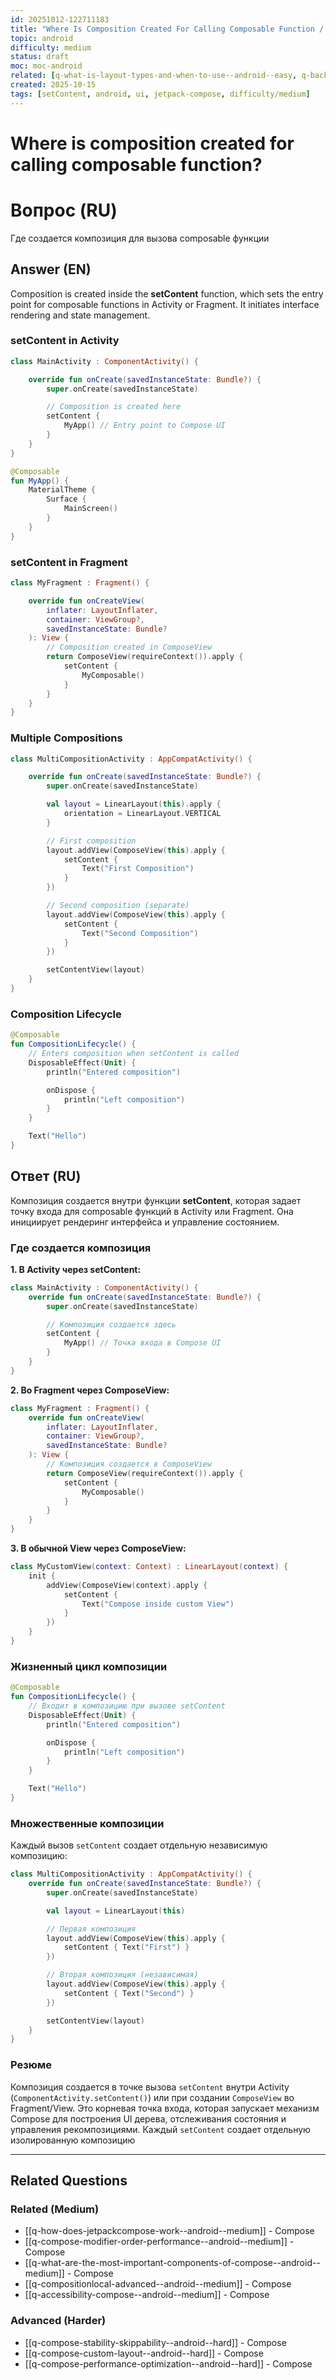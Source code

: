 ```yaml
---
id: 20251012-122711183
title: "Where Is Composition Created For Calling Composable Function / Где создается Composition для вызова Composable функции"
topic: android
difficulty: medium
status: draft
moc: moc-android
related: [q-what-is-layout-types-and-when-to-use--android--easy, q-background-tasks-decision-guide--android--medium, q-okhttp-interceptors-advanced--networking--medium]
created: 2025-10-15
tags: [setContent, android, ui, jetpack-compose, difficulty/medium]
---
```


# Where is composition created for calling composable function?

# Вопрос (RU)

Где создается композиция для вызова composable функции

## Answer (EN)
Composition is created inside the **setContent** function, which sets the entry point for composable functions in Activity or Fragment. It initiates interface rendering and state management.

### setContent in Activity

```kotlin
class MainActivity : ComponentActivity() {

    override fun onCreate(savedInstanceState: Bundle?) {
        super.onCreate(savedInstanceState)

        // Composition is created here
        setContent {
            MyApp() // Entry point to Compose UI
        }
    }
}

@Composable
fun MyApp() {
    MaterialTheme {
        Surface {
            MainScreen()
        }
    }
}
```

### setContent in Fragment

```kotlin
class MyFragment : Fragment() {

    override fun onCreateView(
        inflater: LayoutInflater,
        container: ViewGroup?,
        savedInstanceState: Bundle?
    ): View {
        // Composition created in ComposeView
        return ComposeView(requireContext()).apply {
            setContent {
                MyComposable()
            }
        }
    }
}
```

### Multiple Compositions

```kotlin
class MultiCompositionActivity : AppCompatActivity() {

    override fun onCreate(savedInstanceState: Bundle?) {
        super.onCreate(savedInstanceState)

        val layout = LinearLayout(this).apply {
            orientation = LinearLayout.VERTICAL
        }

        // First composition
        layout.addView(ComposeView(this).apply {
            setContent {
                Text("First Composition")
            }
        })

        // Second composition (separate)
        layout.addView(ComposeView(this).apply {
            setContent {
                Text("Second Composition")
            }
        })

        setContentView(layout)
    }
}
```

### Composition Lifecycle

```kotlin
@Composable
fun CompositionLifecycle() {
    // Enters composition when setContent is called
    DisposableEffect(Unit) {
        println("Entered composition")

        onDispose {
            println("Left composition")
        }
    }

    Text("Hello")
}
```

## Ответ (RU)

Композиция создается внутри функции **setContent**, которая задает точку входа для composable функций в Activity или Fragment. Она инициирует рендеринг интерфейса и управление состоянием.

### Где создается композиция

**1. В Activity через setContent:**

```kotlin
class MainActivity : ComponentActivity() {
    override fun onCreate(savedInstanceState: Bundle?) {
        super.onCreate(savedInstanceState)

        // Композиция создается здесь
        setContent {
            MyApp() // Точка входа в Compose UI
        }
    }
}
```

**2. Во Fragment через ComposeView:**

```kotlin
class MyFragment : Fragment() {
    override fun onCreateView(
        inflater: LayoutInflater,
        container: ViewGroup?,
        savedInstanceState: Bundle?
    ): View {
        // Композиция создается в ComposeView
        return ComposeView(requireContext()).apply {
            setContent {
                MyComposable()
            }
        }
    }
}
```

**3. В обычной View через ComposeView:**

```kotlin
class MyCustomView(context: Context) : LinearLayout(context) {
    init {
        addView(ComposeView(context).apply {
            setContent {
                Text("Compose inside custom View")
            }
        })
    }
}
```

### Жизненный цикл композиции

```kotlin
@Composable
fun CompositionLifecycle() {
    // Входит в композицию при вызове setContent
    DisposableEffect(Unit) {
        println("Entered composition")

        onDispose {
            println("Left composition")
        }
    }

    Text("Hello")
}
```

### Множественные композиции

Каждый вызов `setContent` создает отдельную независимую композицию:

```kotlin
class MultiCompositionActivity : AppCompatActivity() {
    override fun onCreate(savedInstanceState: Bundle?) {
        super.onCreate(savedInstanceState)

        val layout = LinearLayout(this)

        // Первая композиция
        layout.addView(ComposeView(this).apply {
            setContent { Text("First") }
        })

        // Вторая композиция (независимая)
        layout.addView(ComposeView(this).apply {
            setContent { Text("Second") }
        })

        setContentView(layout)
    }
}
```

### Резюме

Композиция создается в точке вызова `setContent` внутри Activity (`ComponentActivity.setContent()`) или при создании `ComposeView` во Fragment/View. Это корневая точка входа, которая запускает механизм Compose для построения UI дерева, отслеживания состояния и управления рекомпозициями. Каждый `setContent` создает отдельную изолированную композицию

---

## Related Questions

### Related (Medium)
- [[q-how-does-jetpackcompose-work--android--medium]] - Compose
- [[q-compose-modifier-order-performance--android--medium]] - Compose
- [[q-what-are-the-most-important-components-of-compose--android--medium]] - Compose
- [[q-compositionlocal-advanced--android--medium]] - Compose
- [[q-accessibility-compose--android--medium]] - Compose

### Advanced (Harder)
- [[q-compose-stability-skippability--android--hard]] - Compose
- [[q-compose-custom-layout--android--hard]] - Compose
- [[q-compose-performance-optimization--android--hard]] - Compose
